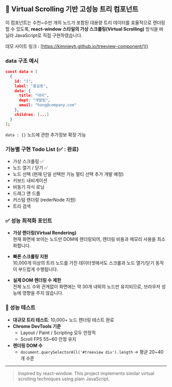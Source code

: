 ## 🚀 Virtual Scrolling 기반 고성능 트리 컴포넌트

이 컴포넌트는 수천~수만 개의 노드가 포함된 대용량 트리 데이터를 효율적으로 렌더링할 수 있도록,
**react-window 스타일의 가상 스크롤링(Virtual Scrolling)** 방식을 바닐라 JavaScript로 직접 구현하였습니다.

데모 사이트 링크 : [https://kimnieyh.github.io/treeview-component/]()

### data 구조 예시
```json
const data = [
  {
    id: "1",
    label: "홍길동",
    data: {
      title: "대리",
      dept: "개발팀",
      email: "hong@company.com"
    },
    children: [...]
  }
];

```
`data : {}`  노드에 관한 추가정보 확장 가능 


### 기능별 구현 Todo List (✅ : 완료)
- 가상 스크롤링 ✅
- 노드 열기 / 닫기 ✅
- 노드 선택 (현재 단일 선택만 가능 멀티 선택 추가 개발 예정)
- 키보드 내비게이션
- 비동기 자식 로닝 
- 드래그 앤 드롭
- 커스텀 렌더링 (rederNode 지원)
- 트리 검색

### ✅ 성능 최적화 포인트

- **가상 렌더링(Virtual Rendering)**  
  현재 화면에 보이는 노드만 DOM에 렌더링되어, 렌더링 비용과 메모리 사용을 최소화합니다.

- **빠른 스크롤링 지원**  
  10,000개 이상의 트리 노드를 가진 데이터셋에서도 스크롤과 노드 열기/닫기 동작이 부드럽게 수행됩니다.

- **실제 DOM 렌더링 수 제한**  
  전체 노드 수와 관계없이 화면에는 약 30개 내외의 노드만 유지되므로, 브라우저 성능에 영향을 주지 않습니다.

### 🧪 성능 테스트

- **대규모 트리 테스트**: 10,000+ 노드 렌더링 테스트 완료
- **Chrome DevTools 기준**
  - Layout / Paint / Scripting 모두 안정적
  - Scroll FPS 55~60 안정 유지
- **렌더링 DOM 수**
  - `document.querySelectorAll('#treeview div').length` → 평균 20~40개 수준


---

> Inspired by react-window. This project implements similar virtual scrolling techniques using plain JavaScript.
